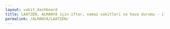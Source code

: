 ```yaml
---
layout: vakit_dashboard
title: LAATZEN, ALMANYA için iftar, namaz vakitleri ve hava durumu - ilçe/eyalet seç
permalink: /ALMANYA/LAATZEN/
---
```


<script type="text/javascript">
  var GLOBAL_COUNTRY = 'ALMANYA';
  var GLOBAL_CITY = 'LAATZEN';
  var GLOBAL_STATE = '';
  var lat = 72;
  var lon = 21;
</script>
